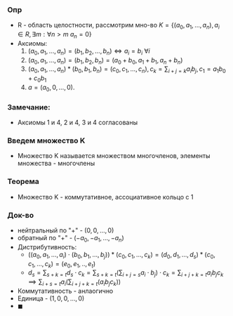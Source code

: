 ### Опр
- R - область целостности, рассмотрим мно-во $K=\{ (a_{0}, a_{1},\dots, a_{n}), a_{i}\in R, \exists m:\forall n>m ~ a_{n}=0 \}$
- Аксиомы:
	1. $(a_{0},a_{1},\dots, a_{n}) = (b_{1},b_{2},\dots, b_{n}) \iff a_i=b_{i} ~ \forall i$
	2. $(a_{0}, a_{1}, \dots, a_{n}) = (b_{1}, b_{2}, b_{n})=(a_{0}+b_{0}, a_{1}+b_{1}, a_{n}+b_{n})$
	3. $(a_{0}, a_{1}, \dots, a_{n})*(b_{0}, b_{1}, b_{n})=(c_{0}, c_{1}, \dots, c_{n}), c_{k} = \sum_{i+j=k}a_{i}b_{j},c_{1} = a_{1}b_{0}+c_{0}b_{1}$
	4. $a = (a_{0},0, \dots, 0)$.
### Замечание:
- Аксиомы 1 и 4, 2 и 4, 3 и 4 согласованы

### Введем множество K
- Множество K называется множеством многочленов, элементы множества - многочлены
### Теорема
- Множество K - коммутативное, ассоциативное кольцо с 1
### Док-во
- нейтральный по "+" - $(0,0,\dots,0)$  
-  обратный по "+" - $(-a_{0}, -a_{1}, \dots, -a_{n})$ 
- Дистрибутивность:
	- $((a_{0}, a_{1}, \dots, a_{i})\cdot(b_{0}, b_{1}, \dots, b_{j}))*(c_{0},c_{1}, \dots, c_{k}) = (d_{0}, d_{1}, \dots, d_{s})*(c_{0},c_{1},\dots , c_{k})=(e_{0},e_{1},..,e_{t})$
	- $d_{s} = \sum_{s+k=t}d_{s}\cdot c_{k}=\sum_{s+k=t}\left(\sum_{i+j=s}a_i\cdot b_{j} \right)\cdot c_{k}=\sum_{i+j+k=t}a_{i}b_{j}c_{k}\implies \sum_{i+s=t}a_{i}\left( \sum_{i+j+k=t}(a_{i}b_{j}c_{k}) \right)$
- Коммутативность - анлаогично
- Единица - $(1, 0,0,\dots,0)$
- $\blacksquare$